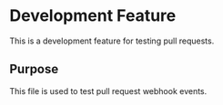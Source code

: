 # Development Feature
This is a development feature for testing pull requests.

## Purpose
This file is used to test pull request webhook events.
